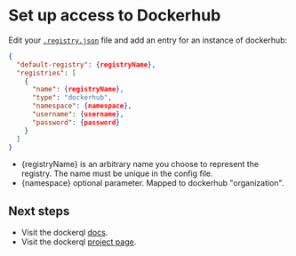# Set up access to Dockerhub

Edit your [```.registry.json```](./set-up-access-to-registries) file and add an entry for an instance of dockerhub: 

~~~json
{
  "default-registry": {registryName},
  "registries": [
    {
      "name": {registryName},
      "type": "dockerhub",
      "namespace": {namespace},
      "username": {username},
      "password": {password}
    }
  ]
}
~~~

* {registryName} is an arbitrary name you choose to represent the registry. The name must be unique in the config file. 
* {namespace} optional parameter. Mapped to dockerhub "organization". 

## Next steps

* Visit the dockerql [docs](./).
* Visit the dockerql [project page](https://github.com/simplyCoders/dockerql).
